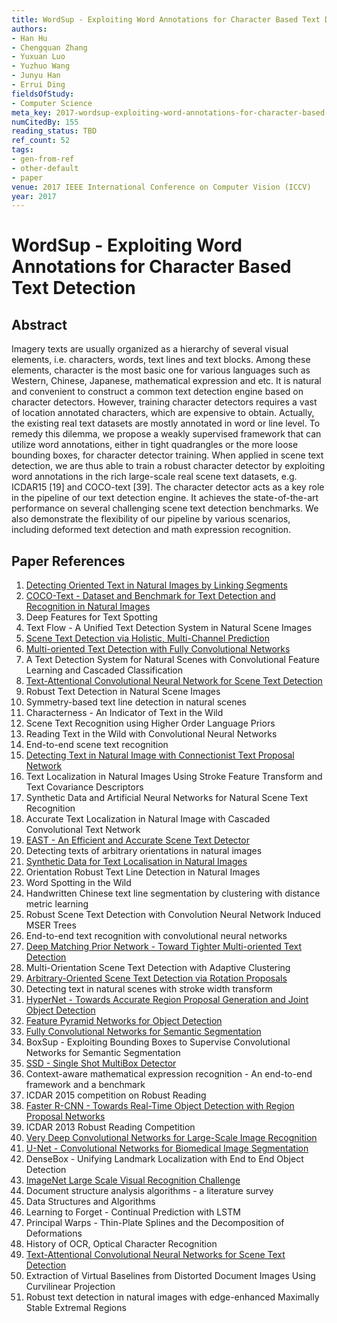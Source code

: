 ```yaml
---
title: WordSup - Exploiting Word Annotations for Character Based Text Detection
authors:
- Han Hu
- Chengquan Zhang
- Yuxuan Luo
- Yuzhuo Wang
- Junyu Han
- Errui Ding
fieldsOfStudy:
- Computer Science
meta_key: 2017-wordsup-exploiting-word-annotations-for-character-based-text-detection
numCitedBy: 155
reading_status: TBD
ref_count: 52
tags:
- gen-from-ref
- other-default
- paper
venue: 2017 IEEE International Conference on Computer Vision (ICCV)
year: 2017
---
```


# WordSup - Exploiting Word Annotations for Character Based Text Detection

## Abstract

Imagery texts are usually organized as a hierarchy of several visual elements, i.e. characters, words, text lines and text blocks. Among these elements, character is the most basic one for various languages such as Western, Chinese, Japanese, mathematical expression and etc. It is natural and convenient to construct a common text detection engine based on character detectors. However, training character detectors requires a vast of location annotated characters, which are expensive to obtain. Actually, the existing real text datasets are mostly annotated in word or line level. To remedy this dilemma, we propose a weakly supervised framework that can utilize word annotations, either in tight quadrangles or the more loose bounding boxes, for character detector training. When applied in scene text detection, we are thus able to train a robust character detector by exploiting word annotations in the rich large-scale real scene text datasets, e.g. ICDAR15 [19] and COCO-text [39]. The character detector acts as a key role in the pipeline of our text detection engine. It achieves the state-of-the-art performance on several challenging scene text detection benchmarks. We also demonstrate the flexibility of our pipeline by various scenarios, including deformed text detection and math expression recognition.

## Paper References

1. [Detecting Oriented Text in Natural Images by Linking Segments](2017-detecting-oriented-text-in-natural-images-by-linking-segments)
2. [COCO-Text - Dataset and Benchmark for Text Detection and Recognition in Natural Images](2016-coco-text-dataset-and-benchmark-for-text-detection-and-recognition-in-natural-images)
3. Deep Features for Text Spotting
4. Text Flow - A Unified Text Detection System in Natural Scene Images
5. [Scene Text Detection via Holistic, Multi-Channel Prediction](2016-scene-text-detection-via-holistic-multi-channel-prediction)
6. [Multi-oriented Text Detection with Fully Convolutional Networks](2016-multi-oriented-text-detection-with-fully-convolutional-networks)
7. A Text Detection System for Natural Scenes with Convolutional Feature Learning and Cascaded Classification
8. [Text-Attentional Convolutional Neural Network for Scene Text Detection](2016-text-attentional-convolutional-neural-network-for-scene-text-detection)
9. Robust Text Detection in Natural Scene Images
10. Symmetry-based text line detection in natural scenes
11. Characterness - An Indicator of Text in the Wild
12. Scene Text Recognition using Higher Order Language Priors
13. Reading Text in the Wild with Convolutional Neural Networks
14. End-to-end scene text recognition
15. [Detecting Text in Natural Image with Connectionist Text Proposal Network](2016-detecting-text-in-natural-image-with-connectionist-text-proposal-network)
16. Text Localization in Natural Images Using Stroke Feature Transform and Text Covariance Descriptors
17. Synthetic Data and Artificial Neural Networks for Natural Scene Text Recognition
18. Accurate Text Localization in Natural Image with Cascaded Convolutional Text Network
19. [EAST - An Efficient and Accurate Scene Text Detector](2017-east-an-efficient-and-accurate-scene-text-detector)
20. Detecting texts of arbitrary orientations in natural images
21. [Synthetic Data for Text Localisation in Natural Images](2016-synthetic-data-for-text-localisation-in-natural-images)
22. Orientation Robust Text Line Detection in Natural Images
23. Word Spotting in the Wild
24. Handwritten Chinese text line segmentation by clustering with distance metric learning
25. Robust Scene Text Detection with Convolution Neural Network Induced MSER Trees
26. End-to-end text recognition with convolutional neural networks
27. [Deep Matching Prior Network - Toward Tighter Multi-oriented Text Detection](2017-deep-matching-prior-network-toward-tighter-multi-oriented-text-detection)
28. Multi-Orientation Scene Text Detection with Adaptive Clustering
29. [Arbitrary-Oriented Scene Text Detection via Rotation Proposals](2018-arbitrary-oriented-scene-text-detection-via-rotation-proposals)
30. Detecting text in natural scenes with stroke width transform
31. [HyperNet - Towards Accurate Region Proposal Generation and Joint Object Detection](2016-hypernet-towards-accurate-region-proposal-generation-and-joint-object-detection)
32. [Feature Pyramid Networks for Object Detection](2017-feature-pyramid-networks-for-object-detection)
33. [Fully Convolutional Networks for Semantic Segmentation](2017-fully-convolutional-networks-for-semantic-segmentation)
34. BoxSup - Exploiting Bounding Boxes to Supervise Convolutional Networks for Semantic Segmentation
35. [SSD - Single Shot MultiBox Detector](2016-ssd-single-shot-multibox-detector)
36. Context-aware mathematical expression recognition - An end-to-end framework and a benchmark
37. ICDAR 2015 competition on Robust Reading
38. [Faster R-CNN - Towards Real-Time Object Detection with Region Proposal Networks](2015-faster-r-cnn-towards-real-time-object-detection-with-region-proposal-networks)
39. ICDAR 2013 Robust Reading Competition
40. [Very Deep Convolutional Networks for Large-Scale Image Recognition](2014-vggnet.md)
41. [U-Net - Convolutional Networks for Biomedical Image Segmentation](2015-u-net-convolutional-networks-for-biomedical-image-segmentation)
42. DenseBox - Unifying Landmark Localization with End to End Object Detection
43. [ImageNet Large Scale Visual Recognition Challenge](2015-imagenet-large-scale-visual-recognition-challenge)
44. Document structure analysis algorithms - a literature survey
45. Data Structures and Algorithms
46. Learning to Forget - Continual Prediction with LSTM
47. Principal Warps - Thin-Plate Splines and the Decomposition of Deformations
48. History of OCR, Optical Character Recognition
49. [Text-Attentional Convolutional Neural Networks for Scene Text Detection](2016-text-attentional-convolutional-neural-networks-for-scene-text-detection)
50. Extraction of Virtual Baselines from Distorted Document Images Using Curvilinear Projection
51. Robust text detection in natural images with edge-enhanced Maximally Stable Extremal Regions
